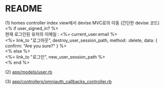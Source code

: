 # README

(1) homes controller index view에서 devise MVC로의 이동 (간단한 devise 코드)  
<% if user_signed_in? %>  
  현재 로그인된 유저의 이메일 : <%= current_user.email %>  
  <%= link_to "로그아웃", destroy_user_session_path, method: :delete, data: { confirm: "Are you sure?" } %>  
<% else %>  
  <%= link_to "로그인", new_user_session_path %>  
<% end %>  

(2) [app/models/user.rb](https://github.com/likelionwork1/devise-google_login/blob/master/app/models/user.rb)

(3) [app/controllers/omniauth_callbacks_controller.rb](https://github.com/likelionwork1/devise-google_login/blob/master/app/controllers/user/omniauth_callbacks_controller.rb)
